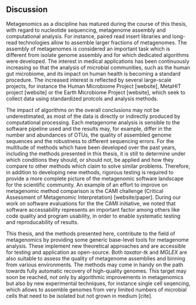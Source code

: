 ## Discussion

Metagenomics as a discipline has matured during the course of this thesis, with regard to nucleotide sequencing, metagenome assembly and computational analysis. For instance, paired read insert libraries and long-read technologies allow to assemble larger fractions of metagenomes. The assembly of metagenomes is considered an important task which is different from isolate genome assembly and for which dedicated algorithms were developed. The interest in medical applications has been continuously increasing so that the analysis of microbial communities, such as the human gut microbiome, and its impact on human health is becoming a standard procedure. The increased interest is reflected by several large-scale projects, for instance the Human Microbiome Project [website], MetaHIT project [website] or the Earth Microbiome Project [website], which seek to collect data using standardized protcols and analysis methods.

The impact of algorithms on the overall conclusions may not be underestimated, as most of the data is directly or indirectly produced by computational processing. Each metagenome analysis is sensible to the software pipeline used and the results may, for example, differ in the number and abundances of OTUs, the quality of assembled genome sequences and the robustness to different sequencing errors. For the multitude of methods which have been developed over the past years, including the methods presented in this thesis, it is still to determine under which conditions they should, or should not, be applied and how they compare to other methods which claim to solve similar problems. Therefore, in addition to developing new methods, rigorous testing is required to provide a more complete picture of the metagenomic software landscape for the scientific community. An example of an effort to improve on metagenomic method comparison is the CAMI challenge (Critical Assessment of Metagenomic Interpretation) [website/paper]. During our work on software evaluations for the the CAMI initiative, we noted that software accessability represents an important factor among others like code quality and program usability, in order to enable systematic testing and reproducability of results.

This thesis, and the methods presented here, contribute to the field of metagenomics by providing some generic base-level tools for metagenome analysis. These implement new theoretical approaches and are accessible for testing and application as open-source. Both *taxator-tk* and *MGLEX* are also suitable to assess the quality of metagenome assemblies and binning from various environments. The methods may come in handy on the path towards fully automatic recovery of high-quality genomes. This target may soon be reached, not only by algorithmic improvements in metagenomics but also by new experimental techniques, for instance single cell seqencing, which allows to assemble genomes from very limited numbers of microbial cells that need to be isolated but not grown in medium [cite].
